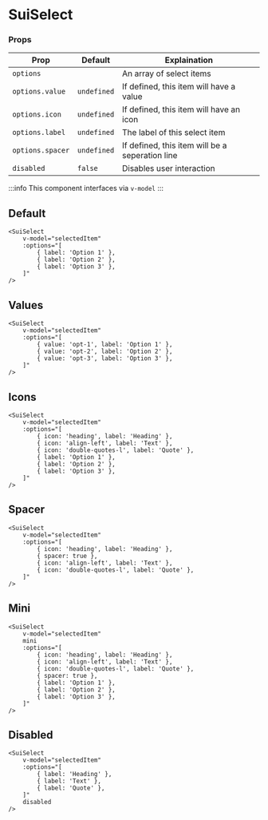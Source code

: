 # SuiSelect

### Props
| Prop             | Default     | Explaination                                    |
|------------------|-------------|-------------------------------------------------|
| `options`        |             | An array of select items                        |
| `options.value`  | `undefined` | If defined, this item will have a value         |
| `options.icon`   | `undefined` | If defined, this item will have an icon         |
| `options.label`  | `undefined` | The label of this select item                   |
| `options.spacer` | `undefined` | If defined, this item will be a seperation line |
| `disabled`       | `false`     | Disables user interaction                       |

:::info
This component interfaces via `v-model`
:::

## Default
<Example>
    <SuiSelectExample />
</Example>

```vue
<SuiSelect
    v-model="selectedItem"
    :options="[
        { label: 'Option 1' },
        { label: 'Option 2' },
        { label: 'Option 3' },
    ]"
/>
```

## Values
<Example>
    <SuiSelectExampleValues />
</Example>

```vue
<SuiSelect
    v-model="selectedItem"
    :options="[
        { value: 'opt-1', label: 'Option 1' },
        { value: 'opt-2', label: 'Option 2' },
        { value: 'opt-3', label: 'Option 3' },
    ]"
/>
```

## Icons
<Example>
    <SuiSelectExampleIcons />
</Example>

```vue
<SuiSelect
    v-model="selectedItem"
    :options="[
        { icon: 'heading', label: 'Heading' },
        { icon: 'align-left', label: 'Text' },
        { icon: 'double-quotes-l', label: 'Quote' },
        { label: 'Option 1' },
        { label: 'Option 2' },
        { label: 'Option 3' },
    ]"
/>
```

## Spacer
<Example>
    <SuiSelectExampleSpacer />
</Example>

```vue
<SuiSelect
    v-model="selectedItem"
    :options="[
        { icon: 'heading', label: 'Heading' },
        { spacer: true },
        { icon: 'align-left', label: 'Text' },
        { icon: 'double-quotes-l', label: 'Quote' },
    ]"
/>
```

## Mini
<Example>
    <SuiSelectExampleMini />
</Example>

```vue
<SuiSelect
    v-model="selectedItem"
    mini
    :options="[
        { icon: 'heading', label: 'Heading' },
        { icon: 'align-left', label: 'Text' },
        { icon: 'double-quotes-l', label: 'Quote' },
        { spacer: true },
        { label: 'Option 1' },
        { label: 'Option 2' },
        { label: 'Option 3' },
    ]"
/>
```

## Disabled
<Example>
    <SuiSelect
        disabled
        :modelValue="0"
        :options="[{ label: 'Heading' }]"
    />
</Example>

```vue
<SuiSelect
    v-model="selectedItem"
    :options="[
        { label: 'Heading' },
        { label: 'Text' },
        { label: 'Quote' },
    ]"
    disabled
/>
```

<script setup>
import Example from './Example.vue';
import SuiSelectExample from "./SuiSelectExample.vue";
import SuiSelectExampleValues from "./SuiSelectExampleValues.vue";
import SuiSelectExampleIcons from "./SuiSelectExampleIcons.vue";
import SuiSelectExampleMini from "./SuiSelectExampleMini.vue";
import SuiSelectExampleSpacer from "./SuiSelectExampleSpacer.vue";
import {SuiSelect} from "../../src/components/index.js";
</script>